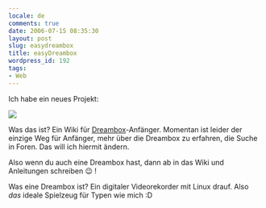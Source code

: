 ```yaml
---
locale: de
comments: true
date: 2006-07-15 08:35:30
layout: post
slug: easydreambox
title: easyDreambox
wordpress_id: 192
tags:
- Web
---
```


Ich habe ein neues Projekt:

[![](http://www.easydreambox.de/images/c/c5/Easydreambox.png)](http://easydreambox.de)

Was das ist? Ein Wiki für
[Dreambox](http://www.dream-multimedia-tv.de/dm7025/)-Anfänger. Momentan ist
leider der einzige Weg für Anfänger, mehr über die Dreambox zu erfahren, die
Suche in Foren. Das will ich hiermit ändern.

Also wenn du auch eine Dreambox hast, dann ab in das Wiki und Anleitungen
schreiben :wink: !

Was eine Dreambox ist? Ein digitaler Videorekorder mit Linux drauf. Also *das*
ideale Spielzeug für Typen wie mich :D
